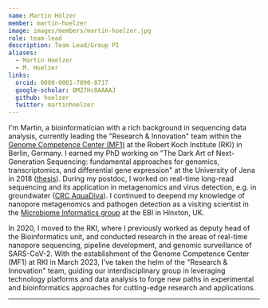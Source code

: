 ```yaml
---
name: Martin Hölzer
member: martin-hoelzer
image: images/members/martin-hoelzer.jpg
role: team-lead
description: Team Lead/Group PI
aliases:
  - Martin Hoelzer
  - M. Hoelzer
links:
  orcid: 0000-0001-7090-8717
  google-scholar: DMZ7Hc8AAAAJ
  github: hoelzer
  twitter: martinhoelzer
---
```


I'm Martin, a bioinformatician with a rich background in sequencing data analysis, currently leading the "Research & Innovation" team within the [Genome Competence Center (MF1)](https://www.rki.de/EN/Content/Institute/DepartmentsUnits/MF/MF1/mf1_node.html) at the Robert Koch Institute (RKI) in Berlin, Germany. I earned my PhD working on "The Dark Art of Next-Generation Sequencing: fundamental approaches for genomics, transcriptomics, and differential gene expression" at the University of Jena in 2018 ([thesis](https://github.com/hoelzer/phd-thesis/blob/main/2017-phd-thesis-FSU-dark-art-martin-hoelzer.pdf)). During my postdoc, I worked on real-time long-read sequencing and its application in metagenomics and virus detection, e.g. in groundwater ([CRC AquaDiva](https://www.aquadiva.uni-jena.de/)). I continued to deepend my knowledge of nanopore metagenomics and pathogen detection as a visiting scientist in the [Microbiome Informatics group](https://www.ebi.ac.uk/about/teams/microbiome-informatics) at the EBI in Hinxton, UK. 

In 2020, I moved to the RKI, where I previously worked as deputy head of the Bioinformatics unit, and conducted research in the areas of real-time nanopore sequencing, pipeline development, and genomic surveillance of SARS-CoV-2. With the establishment of the Genome Competence Center (MF1) at RKI in March 2023, I've taken the helm of the "Research & Innovation" team, guiding our interdisciplinary group in leveraging technology platforms and data analysis to forge new paths in experimental and bioinformatics approaches for cutting-edge research and applications.

<!--My research interests are vast, delving into transcriptomics & comparative genomics, _de novo_ assembly & annotation, and metagenomics & metatranscriptomics. A strong advocate for automation, I'm dedicated to creating user-friendly tools that facilitate researchers in getting biological insights, with a keen focus on workflow management systems and containerization to enhance our capabilities.

My team aims to bridge the gap between life sciences and computer science, employing advanced sequencing technologies to analyze (meta-)genomic and transcriptomic datasets related to infectious diseases, immunology, and medical sciences. This interdisciplinary approach has been instrumental in advancing our understanding of pathogen-host interactions and in supporting pandemic surveillance and containment efforts.-->

---
